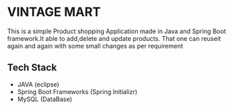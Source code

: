 # VINTAGE MART
This is a simple Product shopping Application made in Java and Spring Boot framework.It able to add,delete and update products. That one can reuseit again and again with some small changes as per requirement

## Tech Stack
- JAVA (eclipse)
- Spring Boot Frameworks (Spring Initializr)
- MySQL (DataBase)


 
